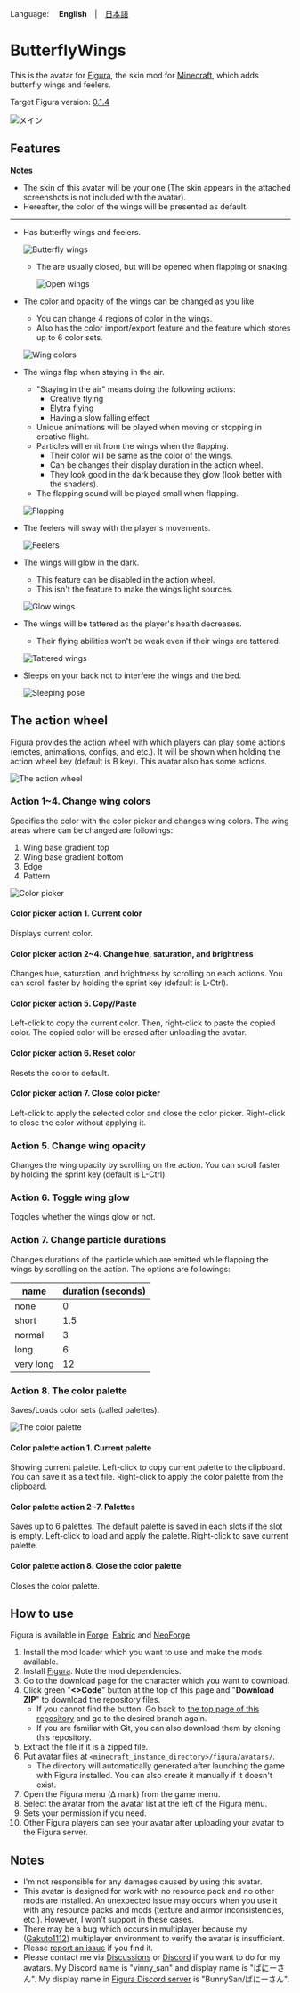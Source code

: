 Language: 　**English**　|　[日本語](./README_jp.md)

# ButterflyWings
This is the avatar for [Figura](https://modrinth.com/mod/figura), the skin mod for [Minecraft](https://www.minecraft.net/en-us), which adds butterfly wings and feelers.

Target Figura version: [0.1.4](https://modrinth.com/mod/figura/version/0.1.4+1.20.4)

![メイン](./README_images/main.jpg)

## Features
**Notes**
- The skin of this avatar will be your one (The skin appears in the attached screenshots is not included with the avatar).
- Hereafter, the color of the wings will be presented as default.

---

- Has butterfly wings and feelers.

  ![Butterfly wings](./README_images/butterfly_wings.jpg)

  - The are usually closed, but will be opened when flapping or snaking.

    ![Open wings](./README_images/open_wings.jpg)

- The color and opacity of the wings can be changed as you like.
  - You can change 4 regions of color in the wings.
  - Also has the color import/export feature and the feature which stores up to 6 color sets.

  ![Wing colors](./README_images/wing_colors.jpg)

- The wings flap when staying in the air.
  - "Staying in the air" means doing the following actions:
    - Creative flying
    - Elytra flying
    - Having a slow falling effect
  - Unique animations will be played when moving or stopping in creative flight.
  - Particles will emit from the wings when the flapping.
    - Their color will be same as the color of the wings.
    - Can be changes their display duration in the action wheel.
    - They look good in the dark because they glow (look better with the shaders).
  - The flapping sound will be played small when flapping.

  ![Flapping](./README_images/flap.gif)

- The feelers will sway with the player's movements.

  ![Feelers](./README_images/feelers.gif)

- The wings will glow in the dark.
  - This feature can be disabled in the action wheel.
  - This isn't the feature to make the wings light sources.

  ![Glow wings](./README_images/glow_wings.jpg)

- The wings will be tattered as the player's health decreases.
  - Their flying abilities won't be weak even if their wings are tattered.

  ![Tattered wings](./README_images/tattered_wings.jpg)

- Sleeps on your back not to interfere the wings and the bed.

  ![Sleeping pose](./README_images/sleeping_pose.jpg)

## The action wheel
Figura provides the action wheel with which players can play some actions (emotes, animations, configs, and etc.). It will be shown when holding the action wheel key (default is B key). This avatar also has some actions.

![The action wheel](./README_images/action_wheel.jpg)

### Action 1~4. Change wing colors
Specifies the color with the color picker and changes wing colors. The wing areas where can be changed are followings:

1. Wing base gradient top
2. Wing base gradient bottom
3. Edge
4. Pattern

![Color picker](./README_images/color_picker.jpg)

#### Color picker action 1. Current color
Displays current color.

#### Color picker action 2~4. Change hue, saturation, and brightness
Changes hue, saturation, and brightness by scrolling on each actions. You can scroll faster by holding the sprint key (default is L-Ctrl).

#### Color picker action 5. Copy/Paste
Left-click to copy the current color. Then, right-click to paste the copied color. The copied color will be erased after unloading the avatar.

#### Color picker action 6. Reset color
Resets the color to default.

#### Color picker action 7. Close color picker
Left-click to apply the selected color and close the color picker. Right-click to close the color without applying it.

### Action 5. Change wing opacity
Changes the wing opacity by scrolling on the action. You can scroll faster by holding the sprint key (default is L-Ctrl).

### Action 6. Toggle wing glow
Toggles whether the wings glow or not.

### Action 7. Change particle durations
Changes durations of the particle which are emitted while flapping the wings by scrolling on the action. The options are followings:

| name | duration (seconds) |
| - | - |
| none | 0 |
| short | 1.5 |
| normal | 3 |
| long | 6 |
| very long | 12 |

### Action 8. The color palette
Saves/Loads color sets (called palettes).

![The color palette](./README_images/color_palette.jpg)

#### Color palette action 1. Current palette
Showing current palette. Left-click to copy current palette to the clipboard. You can save it as a text file. Right-click to apply the color palette from the clipboard.

#### Color palette action 2~7. Palettes
Saves up to 6 palettes. The default palette is saved in each slots if the slot is empty. Left-click to load and apply the palette. Right-click to save current palette.

#### Color palette action 8. Close the color palette
Closes the color palette.

## How to use
Figura is available in [Forge](https://files.minecraftforge.net/net/minecraftforge/forge/), [Fabric](https://fabricmc.net/) and [NeoForge](https://neoforged.net/).

1. Install the mod loader which you want to use and make the mods available.
2. Install [Figura](https://modrinth.com/mod/figura). Note the mod dependencies.
3. Go to the download page for the character which you want to download.
4. Click green "**<>Code**" button at the top of this page and "**Download ZIP**" to download the repository files.
   - If you cannot find the button. Go back to [the top page of this repository](https://github.com/Gakuto1112/ButterflyWings) and go to the desired branch again.
   - If you are familiar with Git, you can also download them by cloning this repository.
5. Extract the file if it is a zipped file.
6. Put avatar files at `<minecraft_instance_directory>/figura/avatars/`.
   - The directory will automatically generated after launching the game with Figura installed. You can also create it manually if it doesn't exist.
7. Open the Figura menu (Δ mark) from the game menu.
8. Select the avatar from the avatar list at the left of the Figura menu.
9. Sets your permission if you need.
10. Other Figura players can see your avatar after uploading your avatar to the Figura server.

## Notes
- I'm not responsible for any damages caused by using this avatar.
- This avatar is designed for work with no resource pack and no other mods are installed. An unexpected issue may occurs when you use it with any resource packs and mods (texture and armor inconsistencies, etc.). However, I won't support in these cases.
- There may be a bug which occurs in multiplayer because my ([Gakuto1112](https://github.com/Gakuto1112)) multiplayer environment to verify the avatar is insufficient.
- Please [report an issue](https://github.com/Gakuto1112/ButterflyWings/issues) if you find it.
- Please contact me via [Discussions](https://github.com/Gakuto1112/ButterflyWings/discussions) or [Discord](https://discord.com/) if you want to do for my avatars. My Discord name is "vinny_san" and display name is "ばにーさん". My display name in [Figura Discord server](https://discord.gg/figuramc) is "BunnySan/ばにーさん".

